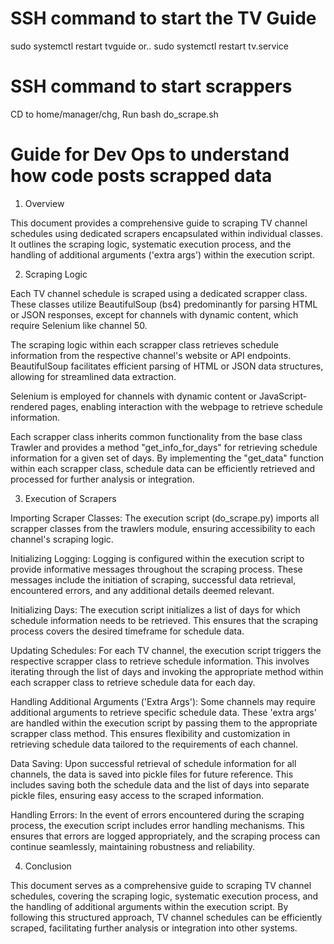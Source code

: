 # SSH command to start the TV Guide

sudo systemctl restart tvguide
or.. sudo systemctl restart tv.service

# SSH command to start scrappers

CD to home/manager/chg, Run bash do_scrape.sh

# Guide for Dev Ops to understand how code posts scrapped data 

1. Overview

This document provides a comprehensive guide to scraping TV channel schedules using dedicated scrapers encapsulated within individual classes. It outlines the scraping logic, systematic execution process, and the handling of additional arguments ('extra args') within the execution script.



2. Scraping Logic

Each TV channel schedule is scraped using a dedicated scrapper class. These classes utilize BeautifulSoup (bs4) predominantly for parsing HTML or JSON responses, except for channels with dynamic content, which require Selenium like channel 50.

The scraping logic within each scrapper class retrieves schedule information from the respective channel's website or API endpoints. BeautifulSoup facilitates efficient parsing of HTML or JSON data structures, allowing for streamlined data extraction.

Selenium is employed for channels with dynamic content or JavaScript-rendered pages, enabling interaction with the webpage to retrieve schedule information.

Each scrapper class inherits common functionality from the base class Trawler and provides a method "get_info_for_days" for retrieving schedule information for a given set of days. By implementing the "get_data" function within each scrapper class, schedule data can be efficiently retrieved and processed for further analysis or integration.



3. Execution of Scrapers

Importing Scraper Classes: The execution script (do_scrape.py) imports all scrapper classes from the trawlers module, ensuring accessibility to each channel's scraping logic.

Initializing Logging: Logging is configured within the execution script to provide informative messages throughout the scraping process. These messages include the initiation of scraping, successful data retrieval, encountered errors, and any additional details deemed relevant.

Initializing Days: The execution script initializes a list of days for which schedule information needs to be retrieved. This ensures that the scraping process covers the desired timeframe for schedule data.

Updating Schedules: For each TV channel, the execution script triggers the respective scrapper class to retrieve schedule information. This involves iterating through the list of days and invoking the appropriate method within each scrapper class to retrieve schedule data for each day.

Handling Additional Arguments ('Extra Args'): Some channels may require additional arguments to retrieve specific schedule data. These 'extra args' are handled within the execution script by passing them to the appropriate scrapper class method. This ensures flexibility and customization in retrieving schedule data tailored to the requirements of each channel.

Data Saving: Upon successful retrieval of schedule information for all channels, the data is saved into pickle files for future reference. This includes saving both the schedule data and the list of days into separate pickle files, ensuring easy access to the scraped information.

Handling Errors: In the event of errors encountered during the scraping process, the execution script includes error handling mechanisms. This ensures that errors are logged appropriately, and the scraping process can continue seamlessly, maintaining robustness and reliability.



4. Conclusion

This document serves as a comprehensive guide to scraping TV channel schedules, covering the scraping logic, systematic execution process, and the handling of additional arguments within the execution script. By following this structured approach, TV channel schedules can be efficiently scraped, facilitating further analysis or integration into other systems.

